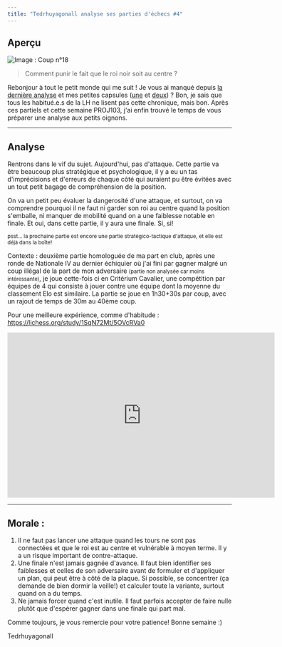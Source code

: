```yaml
---
title: "Tedrhuyagonall analyse ses parties d'échecs #4"
---
```


## Aperçu

![Image : Coup n°18](https://lichess1.org/export/fen.gif?fen=r3k2r%2F1p3p2%2F2pnpq1p%2Fp2nNbp1%2FP2P4%2F1BP5%2F1P2NPPP%2F2QRR1K1+w+kq+-+0+19&color=white&lastMove=g7g5&variant=standard&theme=brown&piece=cburnett)
> Comment punir le fait que le roi noir soit au centre ?

Rebonjour à tout le petit monde qui me suit ! Je vous ai manqué depuis [la dernière analyse](https://lh.rezel.net/LH19/fr/echecs/) et mes petites capsules ([une](https://lh.rezel.net/LH20/fr/echecs/) et [deux](https://lh.rezel.net/LH21/fr/echecs/)) ? Bon, je sais que tous les habitué.e.s de la LH ne lisent pas cette chronique, mais bon. Après ces partiels et cette semaine PROJ103, j'ai enfin trouvé le temps de vous préparer une analyse aux petits oignons.

----

## Analyse

Rentrons dans le vif du sujet. Aujourd'hui, pas d'attaque. Cette partie va être beaucoup plus stratégique et psychologique, il y a eu un tas d'imprécisions et d'erreurs de chaque côté qui auraient pu être évitées avec un tout petit bagage de compréhension de la position.

On va un petit peu évaluer la dangerosité d'une attaque, et surtout, on va comprendre pourquoi il ne faut ni garder son roi au centre quand la position s'emballe, ni manquer de mobilité quand on a une faiblesse notable en finale. Et oui, dans cette partie, il y aura une finale. Si, si!

<small>psst... la prochaine partie est encore une partie stratégico-tactique d'attaque, et elle est déjà dans la boîte!</small>

Contexte : deuxième partie homologuée de ma part en club, après une ronde de Nationale IV au dernier échiquier où j'ai fini par gagner malgré un coup illégal de la part de mon adversaire <small>(partie non analysée car moins intéressante)</small>, je joue cette-fois ci en Critérium Cavalier, une compétition par équipes de 4 qui consiste à jouer contre une équipe dont la moyenne du classement Elo est similaire. La partie se joue en 1h30+30s par coup, avec un rajout de temps de 30m au 40ème coup.

Pour une meilleure expérience, comme d'habitude : 
https://lichess.org/study/1SqN72Mt/5OVcRVa0

<iframe width="600" height="371" src="https://lichess.org/study/embed/1SqN72Mt/5OVcRVa0" frameborder=0></iframe>

----

## Morale : 

1. Il ne faut pas lancer une attaque quand les tours ne sont pas connectées et que le roi est au centre et vulnérable à moyen terme. Il y a un risque important de contre-attaque.
2. Une finale n'est jamais gagnée d'avance. Il faut bien identifier ses faiblesses et celles de son adversaire avant de formuler et d'appliquer un plan, qui peut être à côté de la plaque. Si possible, se concentrer (ça demande de bien dormir la veille!) et calculer toute la variante, surtout quand on a du temps.
3. Ne jamais forcer quand c'est inutile. Il faut parfois accepter de faire nulle plutôt que d'espérer gagner dans une finale qui part mal.

Comme toujours, je vous remercie pour votre patience! Bonne semaine :)

Tedrhuyagonall